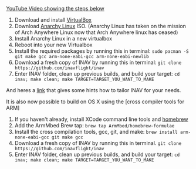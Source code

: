 [YouTube Video showing the steps below](https://youtu.be/WN0UEmIJLX4)

1. Download and install [VirtualBox](https://www.virtualbox.org/)
1. Download [Anarchy Linux](https://github.com/AnarchyLinux/installer/releases) ISO.  (Anarchy Linux has taken on the mission of Arch Anywhere Linux now that Arch Anywhere linux has ceased)
1. Install Anarchy Linux in a new virtualbox
1. Reboot into your new Virtualbox
1. Install the required packages by running this in terminal: `sudo pacman -S git make gcc arm-none-eabi-gcc arm-none-eabi-newlib`
1. Download a fresh copy of INAV by running this in terminal: `git clone https://github.com/inavflight/inav`
1. Enter INAV folder, clean up previous builds, and build your target: `cd inav; make clean; make TARGET=TARGET_YOU_WANT_TO_MAKE`

And heres a [link](https://github.com/iNavFlight/inav/blob/master/docs/Features%20safe%20to%20remove%20and%20add.md) that gives some hints how to tailor INAV for your needs.

It is also now possible to build on OS X using the [cross compiler tools for ARM]
1. If you haven't already, install XCode command line tools and [homebrew](https://brew.sh)
1. Add the ArmMbed Brew tap: `brew tap ArmMbed/homebrew-formulae`
1. Install the cross compilation tools, gcc, git, and make: `brew install arm-none-eabi-gcc git make gcc`
1. Download a fresh copy of INAV by running this in terminal. `git clone https://github.com/inavflight/inav`
1. Enter INAV folder, clean up previous builds, and build your target: `cd inav; make clean; make TARGET=TARGET_YOU_WANT_TO_MAKE`
